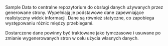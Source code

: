 ﻿Sample Data to centralne repozytorium do obsługi danych używanych przez generowane strony. Wypełniają je podstawowe dane zapewniające realistyczny widok informacji.  Dane są również statyczne, co zapobiega występowaniu różnic między przebiegami.

Dostarczone dane powinny być traktowane jako tymczasowe i usuwane po zmianie wygenerowanych stron w celu użycia własnych danych.
